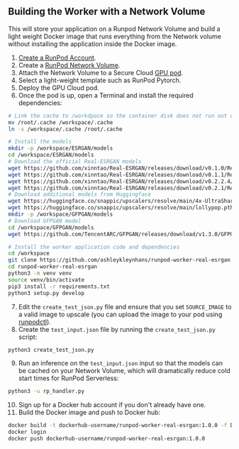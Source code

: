 ## Building the Worker with a Network Volume

This will store your application on a Runpod Network Volume and
build a light weight Docker image that runs everything
from the Network volume without installing the application
inside the Docker image.

1. [Create a RunPod Account](https://runpod.io?ref=2xxro4sy).
2. Create a [RunPod Network Volume](https://www.runpod.io/console/user/storage).
3. Attach the Network Volume to a Secure Cloud [GPU pod](https://www.runpod.io/console/gpu-secure-cloud).
4. Select a light-weight template such as RunPod Pytorch.
5. Deploy the GPU Cloud pod.
6. Once the pod is up, open a Terminal and install the required dependencies:
```bash
# Link the cache to /workdpace so the container disk does not run out of space
mv /root/.cache /workspace/.cache
ln -s /workspace/.cache /root/.cache

# Install the models
mkdir -p /workspace/ESRGAN/models
cd /workspace/ESRGAN/models
# Download the official Real-ESRGAN models
wget https://github.com/xinntao/Real-ESRGAN/releases/download/v0.1.0/RealESRGAN_x4plus.pth
wget https://github.com/xinntao/Real-ESRGAN/releases/download/v0.1.1/RealESRNet_x4plus.pth
wget https://github.com/xinntao/Real-ESRGAN/releases/download/v0.2.2.4/RealESRGAN_x4plus_anime_6B.pth
wget https://github.com/xinntao/Real-ESRGAN/releases/download/v0.2.1/RealESRGAN_x2plus.pth
# Download additional models from Huggingface
wget https://huggingface.co/snappic/upscalers/resolve/main/4x-UltraSharp.pth
wget https://huggingface.co/snappic/upscalers/resolve/main/lollypop.pth
mkdir -p /workspace/GFPGAN/models
# Download GFPGAN model
cd /workspace/GFPGAN/models
wget https://github.com/TencentARC/GFPGAN/releases/download/v1.3.0/GFPGANv1.3.pth

# Install the worker application code and dependencies
cd /workspace
git clone https://github.com/ashleykleynhans/runpod-worker-real-esrgan.git
cd runpod-worker-real-esrgan
python3 -m venv venv
source venv/bin/activate
pip3 install -r requirements.txt
python3 setup.py develop
```
7. Edit the `create_test_json.py` file and ensure that you set `SOURCE_IMAGE` to
   a valid image to upscale (you can upload the image to your pod using
   [runpodctl](https://github.com/runpod/runpodctl/releases)).
8. Create the `test_input.json` file by running the `create_test_json.py` script:
```bash
python3 create_test_json.py
```
9. Run an inference on the `test_input.json` input so that the models can be cached on
   your Network Volume, which will dramatically reduce cold start times for RunPod Serverless:
```bash
python3 -u rp_handler.py
```
10. Sign up for a Docker hub account if you don't already have one.
11. Build the Docker image and push to Docker hub:
```bash
docker build -t dockerhub-username/runpod-worker-real-esrgan:1.0.0 -f Dockerfile.Network_Volume .
docker login
docker push dockerhub-username/runpod-worker-real-esrgan:1.0.0
```
